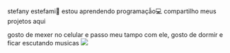 stefany estefami🥰
estou aprendendo programaçẫo💻
compartilho meus projetos aqui

gosto de mexer no celular e passo meu tampo com ele, gosto de dormir e ficar escutando musicas
![](https://media.tenor.com/siUF6_Z22eUAAAAC/wow.gif)

